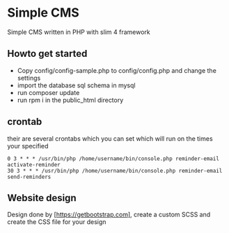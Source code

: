 # Simple CMS #

Simple CMS written in PHP with slim 4 framework

## Howto get started ##

* Copy config/config-sample.php to config/config.php and change the settings
* import the database sql schema in mysql
* run composer update
* run rpm i in the public_html directory

## crontab ##

their are several crontabs which you can set which will run on the times your specified

```
0 3 * * * /usr/bin/php /home/username/bin/console.php reminder-email activate-reminder
30 3 * * * /usr/bin/php /home/username/bin/console.php reminder-email send-reminders
```

## Website design ##

Design done by [https://getbootstrap.com], create a custom SCSS and create the CSS file for your design
